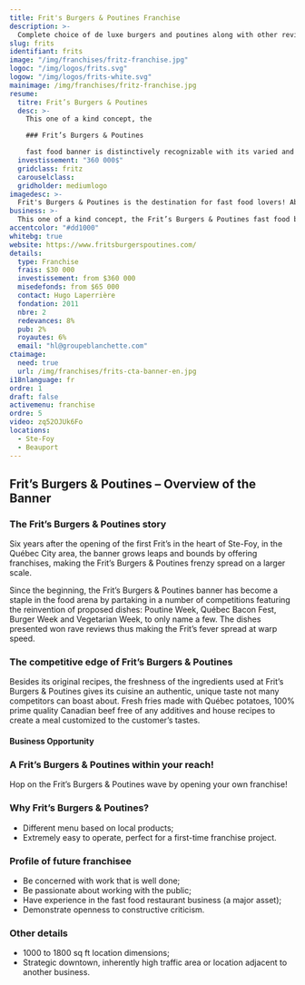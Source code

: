```yaml
---
title: Frit's Burgers & Poutines Franchise 
description: >-
  Complete choice of de luxe burgers and poutines along with other revisited fast food classics.
slug: frits
identifiant: frits
image: "/img/franchises/fritz-franchise.jpg"
logoc: "/img/logos/frits.svg"
logow: "/img/logos/frits-white.svg"
mainimage: /img/franchises/fritz-franchise.jpg
resume:
  titre: Frit’s Burgers & Poutines
  desc: >-
    This one of a kind concept, the 

    ### Frit’s Burgers & Poutines 

    fast food banner is distinctively recognizable with its varied and whimsical menu, offering a most complete choice of de luxe burgers and poutines along with other revisited fast food classics. The highly original creations have garnered a large following, making the banner a must throughout the province.   
  investissement: "360 000$"
  gridclass: fritz
  carouselclass: 
  gridholder: mediumlogo
imagedesc: >-
  Frit's Burgers & Poutines is the destination for fast food lovers! Above: the 2nd Frit's Burgers & Poutines, located in Beauport.
business: >-
  This one of a kind concept, the Frit’s Burgers & Poutines fast food banner is distinctively recognizable with its varied and whimsical menu, offering a most complete choice of de luxe burgers and poutines along with other revisited fast food classics. The highly original creations have garnered a large following, making the banner a must throughout the province.   
accentcolor: "#dd1000"
whitebg: true
website: https://www.fritsburgerspoutines.com/
details:
  type: Franchise
  frais: $30 000
  investissement: from $360 000 
  misedefonds: from $65 000
  contact: Hugo Laperrière
  fondation: 2011
  nbre: 2
  redevances: 8%
  pub: 2%
  royautes: 6%
  email: "hl@groupeblanchette.com"
ctaimage: 
  need: true
  url: /img/franchises/frits-cta-banner-en.jpg
i18nlanguage: fr
ordre: 1
draft: false
activemenu: franchise
ordre: 5
video: zq52OJUk6Fo
locations:
  - Ste-Foy
  - Beauport
---
```

## Frit’s Burgers & Poutines – Overview of the Banner 

### The Frit’s Burgers & Poutines story

Six years after the opening of the first Frit’s in the heart of Ste-Foy, in the Québec City area, the banner grows leaps and bounds by offering franchises, making the Frit’s Burgers & Poutines frenzy spread on a larger scale.

Since the beginning, the Frit’s Burgers & Poutines banner has become a staple in the food arena by partaking in a number of competitions featuring the reinvention of proposed dishes: Poutine Week, Québec Bacon Fest, Burger Week and Vegetarian Week, to only name a few. The dishes presented won rave reviews thus making the Frit’s fever spread at warp speed. 

### The competitive edge of Frit’s Burgers & Poutines

Besides its original recipes, the freshness of the ingredients used at Frit’s Burgers & Poutines gives its cuisine an authentic, unique taste not many competitors can boast about. Fresh fries made with Québec potatoes, 100% prime quality Canadian beef free of any additives and house recipes to create a meal customized to the customer’s tastes.

#### Business Opportunity 

### A Frit’s Burgers & Poutines within your reach!

Hop on the Frit’s Burgers & Poutines wave by opening your own franchise! 

### Why Frit’s Burgers & Poutines?

- Different menu based on local products; 
- Extremely easy to operate, perfect for a first-time franchise project.  

### Profile of future franchisee  

- Be concerned with work that is well done;
- Be passionate about working with the public; 
- Have experience in the fast food restaurant business (a major asset); 
- Demonstrate openness to constructive criticism. 
 
### Other details

- 1000 to 1800 sq ft location dimensions;
- Strategic downtown, inherently high traffic area or location adjacent to another business.




